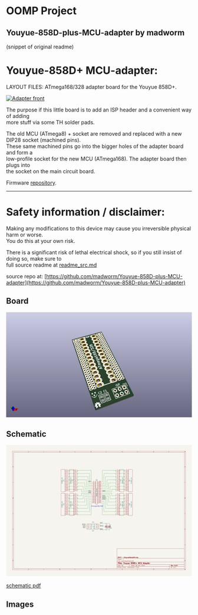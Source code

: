 # OOMP Project  
## Youyue-858D-plus-MCU-adapter  by madworm  
  
(snippet of original readme)  
  
  
Youyue-858D+ MCU-adapter:  
=========================  
  
LAYOUT FILES: ATmega168/328 adapter board for the Youyue 858D+.    
  
[![Adapter front](/Docs/assembled.jpg)](/Docs/assembled.jpg)  
  
The purpose if this little board is to add an ISP header and a convenient way of adding  
more stuff via some TH solder pads.  
  
The old MCU (ATmega8) + socket are removed and replaced with a new DIP28 socket (machined pins).  
These same machined pins go into the bigger holes of the adapter board and form a  
low-profile socket for the new MCU (ATmega168). The adapter board then plugs into  
the socket on the main circuit board.  
  
Firmware [repository](https://github.com/madworm/Youyue-858D-plus).  
  
  
---  
  
Safety information / disclaimer:  
================================  
                                                                                                                                                               
Making any modifications to this device may cause you irreversible physical harm or worse.                                                                     
You do this at your own risk.                                                                                                                                  
                                                                                                                                                               
There is a significant risk of lethal electrical shock, so if you still insist of doing so, make sure to                 
  full source readme at [readme_src.md](readme_src.md)  
  
source repo at: [https://github.com/madworm/Youyue-858D-plus-MCU-adapter](https://github.com/madworm/Youyue-858D-plus-MCU-adapter)  
## Board  
  
[![working_3d.png](working_3d_600.png)](working_3d.png)  
## Schematic  
  
[![working_schematic.png](working_schematic_600.png)](working_schematic.png)  
  
[schematic pdf](working_schematic.pdf)  
## Images  
